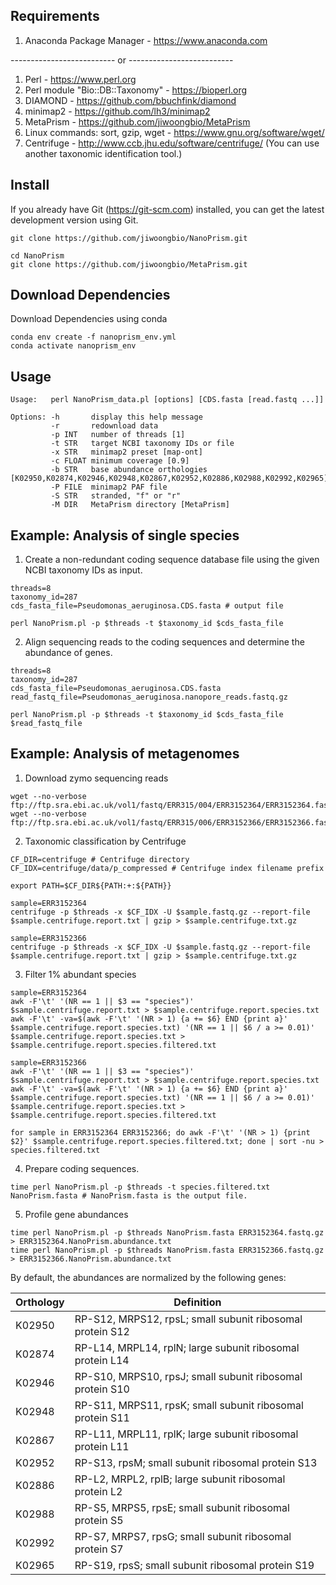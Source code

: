 ## Requirements

1. Anaconda Package Manager - https://www.anaconda.com

-------------------------- or --------------------------
1. Perl - https://www.perl.org
2. Perl module "Bio::DB::Taxonomy" - https://bioperl.org
3. DIAMOND - https://github.com/bbuchfink/diamond
4. minimap2 - https://github.com/lh3/minimap2
5. MetaPrism - https://github.com/jiwoongbio/MetaPrism
6. Linux commands: sort, gzip, wget - https://www.gnu.org/software/wget/
7. Centrifuge - http://www.ccb.jhu.edu/software/centrifuge/ (You can use another taxonomic identification tool.)


## Install

If you already have Git (https://git-scm.com) installed, you can get the latest development version using Git.

```
git clone https://github.com/jiwoongbio/NanoPrism.git

cd NanoPrism
git clone https://github.com/jiwoongbio/MetaPrism.git
```

## Download Dependencies 

Download Dependencies using conda 
```
conda env create -f nanoprism_env.yml
conda activate nanoprism_env

```

## Usage

```
Usage:   perl NanoPrism_data.pl [options] [CDS.fasta [read.fastq ...]]

Options: -h       display this help message
         -r       redownload data
         -p INT   number of threads [1]
         -t STR   target NCBI taxonomy IDs or file
         -x STR   minimap2 preset [map-ont]
         -c FLOAT minimum coverage [0.9]
         -b STR   base abundance orthologies [K02950,K02874,K02946,K02948,K02867,K02952,K02886,K02988,K02992,K02965]
         -P FILE  minimap2 PAF file
         -S STR   stranded, "f" or "r"
         -M DIR   MetaPrism directory [MetaPrism]
```


## Example: Analysis of single species

1. Create a non-redundant coding sequence database file using the given NCBI taxonomy IDs as input.

```
threads=8
taxonomy_id=287
cds_fasta_file=Pseudomonas_aeruginosa.CDS.fasta # output file

perl NanoPrism.pl -p $threads -t $taxonomy_id $cds_fasta_file
```

2. Align sequencing reads to the coding sequences and determine the abundance of genes.

```
threads=8
taxonomy_id=287
cds_fasta_file=Pseudomonas_aeruginosa.CDS.fasta
read_fastq_file=Pseudomonas_aeruginosa.nanopore_reads.fastq.gz

perl NanoPrism.pl -p $threads -t $taxonomy_id $cds_fasta_file $read_fastq_file
```


## Example: Analysis of metagenomes

1. Download zymo sequencing reads

```
wget --no-verbose ftp://ftp.sra.ebi.ac.uk/vol1/fastq/ERR315/004/ERR3152364/ERR3152364.fastq.gz
wget --no-verbose ftp://ftp.sra.ebi.ac.uk/vol1/fastq/ERR315/006/ERR3152366/ERR3152366.fastq.gz
```

2. Taxonomic classification by Centrifuge

```
CF_DIR=centrifuge # Centrifuge directory
CF_IDX=centrifuge/data/p_compressed # Centrifuge index filename prefix

export PATH=$CF_DIR${PATH:+:${PATH}}

sample=ERR3152364
centrifuge -p $threads -x $CF_IDX -U $sample.fastq.gz --report-file $sample.centrifuge.report.txt | gzip > $sample.centrifuge.txt.gz

sample=ERR3152366
centrifuge -p $threads -x $CF_IDX -U $sample.fastq.gz --report-file $sample.centrifuge.report.txt | gzip > $sample.centrifuge.txt.gz
```

3. Filter 1% abundant species

```
sample=ERR3152364
awk -F'\t' '(NR == 1 || $3 == "species")' $sample.centrifuge.report.txt > $sample.centrifuge.report.species.txt
awk -F'\t' -va=$(awk -F'\t' '(NR > 1) {a += $6} END {print a}' $sample.centrifuge.report.species.txt) '(NR == 1 || $6 / a >= 0.01)' $sample.centrifuge.report.species.txt > $sample.centrifuge.report.species.filtered.txt

sample=ERR3152366
awk -F'\t' '(NR == 1 || $3 == "species")' $sample.centrifuge.report.txt > $sample.centrifuge.report.species.txt
awk -F'\t' -va=$(awk -F'\t' '(NR > 1) {a += $6} END {print a}' $sample.centrifuge.report.species.txt) '(NR == 1 || $6 / a >= 0.01)' $sample.centrifuge.report.species.txt > $sample.centrifuge.report.species.filtered.txt

for sample in ERR3152364 ERR3152366; do awk -F'\t' '(NR > 1) {print $2}' $sample.centrifuge.report.species.filtered.txt; done | sort -nu > species.filtered.txt
```

4. Prepare coding sequences.

```
time perl NanoPrism.pl -p $threads -t species.filtered.txt NanoPrism.fasta # NanoPrism.fasta is the output file.
```

5. Profile gene abundances

```
time perl NanoPrism.pl -p $threads NanoPrism.fasta ERR3152364.fastq.gz > ERR3152364.NanoPrism.abundance.txt
time perl NanoPrism.pl -p $threads NanoPrism.fasta ERR3152366.fastq.gz > ERR3152366.NanoPrism.abundance.txt
```

By default, the abundances are normalized by the following genes:

| Orthology | Definition |
| --- | --- |
| K02950 | RP-S12, MRPS12, rpsL; small subunit ribosomal protein S12 |
| K02874 | RP-L14, MRPL14, rplN; large subunit ribosomal protein L14 |
| K02946 | RP-S10, MRPS10, rpsJ; small subunit ribosomal protein S10 |
| K02948 | RP-S11, MRPS11, rpsK; small subunit ribosomal protein S11 |
| K02867 | RP-L11, MRPL11, rplK; large subunit ribosomal protein L11 |
| K02952 | RP-S13, rpsM; small subunit ribosomal protein S13 |
| K02886 | RP-L2, MRPL2, rplB; large subunit ribosomal protein L2 |
| K02988 | RP-S5, MRPS5, rpsE; small subunit ribosomal protein S5 |
| K02992 | RP-S7, MRPS7, rpsG; small subunit ribosomal protein S7 |
| K02965 | RP-S19, rpsS; small subunit ribosomal protein S19 |
